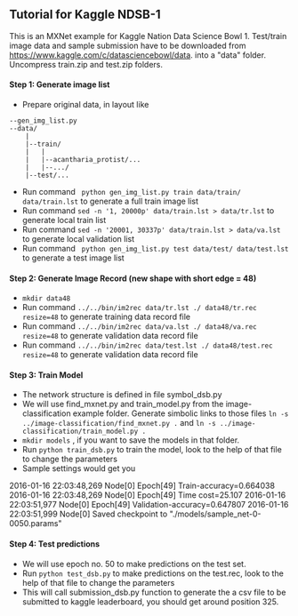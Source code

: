 Tutorial for Kaggle NDSB-1
-----

This is an MXNet example for Kaggle Nation Data Science Bowl 1.
Test/train image data and sample submission have to be downloaded from https://www.kaggle.com/c/datasciencebowl/data. into a "data" folder.
Uncompress train.zip and test.zip folders.

#### Step 1: Generate image list
- Prepare original data, in layout like
```
--gen_img_list.py
--data/
    |
    |--train/
    |   |
    |   |--acantharia_protist/...
    |   |--.../
    |--test/...
```
- Run command ``` python gen_img_list.py train data/train/ data/train.lst``` to generate a full train image list
- Run command ```sed -n '1, 20000p' data/train.lst > data/tr.lst``` to generate local train list
- Run command ```sed -n '20001, 30337p' data/train.lst > data/va.lst``` to generate local validation list
- Run command ``` python gen_img_list.py test data/test/ data/test.lst``` to generate a test image list


#### Step 2: Generate Image Record (new shape with short edge = 48)
- ```mkdir data48```
- Run command ```../../bin/im2rec data/tr.lst ./ data48/tr.rec resize=48``` to generate training data record file
- Run command ```../../bin/im2rec data/va.lst ./ data48/va.rec resize=48``` to generate validation data record file
- Run command ```../../bin/im2rec data/test.lst ./ data48/test.rec resize=48``` to generate validation data record file

#### Step 3: Train Model
- The network structure is defined in file symbol_dsb.py
- We will use find_mxnet.py and train_model.py from the image-classification example folder. Generate simbolic links to those files ```ln -s ../image-classification/find_mxnet.py .``` and ```ln -s ../image-classification/train_model.py .```
- ```mkdir models``` , if you want to save the models in that folder.
- Run ```python train_dsb.py``` to train the model, look to the help of that file to change the parameters
- Sample settings would get you

2016-01-16 22:03:48,269 Node[0] Epoch[49] Train-accuracy=0.664038
2016-01-16 22:03:48,269 Node[0] Epoch[49] Time cost=25.107
2016-01-16 22:03:51,977 Node[0] Epoch[49] Validation-accuracy=0.647807
2016-01-16 22:03:51,999 Node[0] Saved checkpoint to "./models/sample_net-0-0050.params"

#### Step 4: Test predictions
- We will use epoch no. 50 to make predictions on the test set.
- Run ```python test_dsb.py``` to make predictions on the test.rec, look to the help of that file to change the parameters
- This will call submission_dsb.py function to generate the a csv file to be submitted to kaggle leaderboard, you should get around position 325.

